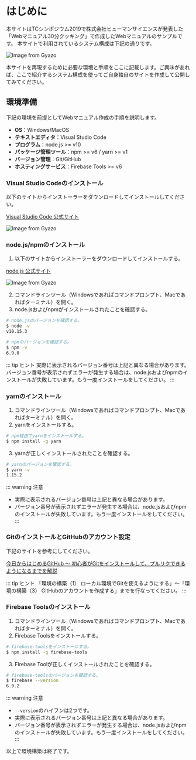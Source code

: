 # はじめに

本サイトはTCシンポジウム2019で株式会社ヒューマンサイエンスが発表した「Webマニュアル30分クッキング」で作成したWebマニュアルのサンプルです。
本サイトで利用されているシステム構成は下記の通りです。

![Image from Gyazo](https://i.gyazo.com/2bcf75a8aefd32481e616a1d37ec92a9.png)

本サイトを再現するために必要な環境と手順をここに記載します。ご興味があれば、ここで紹介するシステム構成を使ってご自身独自のサイトを作成して公開してみてください。

## 環境準備
下記の環境を前提としてWebマニュアル作成の手順を説明します。
- **OS**：Windows/MacOS
- **テキストエディタ**：Visual Studio Code
- **プログラム**：node.js >= v10
- **パッケージ管理ツール**：npm >= v6 / yarn >= v1
- **バージョン管理**：Git/GitHub
- **ホスティングサービス**：Firebase Tools >= v6

### Visual Studio Codeのインストール
以下のサイトからインストーラーをダウンロードしてインストールしてください。

[Visual Studio Code 公式サイト](https://azure.microsoft.com/ja-jp/products/visual-studio-code/)

![Image from Gyazo](https://i.gyazo.com/6137f0858687850608986ece4dd95ffc.png)

### node.js/npmのインストール
1. 以下のサイトからインストーラーをダウンロードしてインストールする。

[node.js 公式サイト](https://nodejs.org/ja/)

![Image from Gyazo](https://i.gyazo.com/363a88bb6f155db780ef026c6a34ff71.png)

2. コマンドラインツール（Windowsであればコマンドプロンプト、Macであればターミナル）を開く。
3. node.jsおよびnpmがインストールされたことを確認する。
```bash
# node.jsのバージョンを確認する。
$ node -v
v10.15.3

# npmのバージョンを確認する。
$ npm -v
6.9.0
```

::: tip <i class="fas fa-comments"></i> ヒント
実際に表示されるバージョン番号は上記と異なる場合があります。バージョン番号が表示されずエラーが発生する場合は、node.jsおよびnpmのインストールが失敗しています。もう一度インストールをしてください。
:::

### yarnのインストール

1. コマンドラインツール（Windowsであればコマンドプロンプト、Macであればターミナル）を開く。
1. yarnをインストールする。
```bash
# npm経由でyarnをインストールする。
$ npm install -g yarn
```
3. yarnが正しくインストールされたことを確認する。
```bash
# yarnのバージョンを確認する。
$ yarn -v
1.15.2
```

::: warning <i class="fas fa-exclamation-circle"></i> 注意
* 実際に表示されるバージョン番号は上記と異なる場合があります。
* バージョン番号が表示されずエラーが発生する場合は、node.jsおよびnpmのインストールが失敗しています。もう一度インストールをしてください。
:::

### GitのインストールとGitHubのアカウント設定
下記のサイトを参考にしてください。

[今日からはじめるGitHub 〜 初心者がGitをインストールして、プルリクできるようになるまでを解説](https://employment.en-japan.com/engineerhub/entry/2017/01/31/110000)

::: tip <i class="fas fa-comments"></i> ヒント
「環境の構築（1） ローカル環境でGitを使えるようにする」〜「環境の構築（3） GitHubのアカウントを作成する」までを行なってください。
:::

### Firebase Toolsのインストール

1. コマンドラインツール（Windowsであればコマンドプロンプト、Macであればターミナル）を開く。
1. Firebase Toolsをインストールする。
```bash
# firebase-toolsをインストールする。
$ npm install -g firebase-tools
```
3. Firebase Toolが正しくインストールされたことを確認する。
```bash
# firebase-toolsのバージョンを確認する。
$ firebase --version
6.9.2
```

::: warning <i class="fas fa-exclamation-circle"></i> 注意
* `--version`のハイフンは2つです。
* 実際に表示されるバージョン番号は上記と異なる場合があります。
* バージョン番号が表示されずエラーが発生する場合は、node.jsおよびnpmのインストールが失敗しています。もう一度インストールをしてください。
:::

以上で環境構築は終了です。
